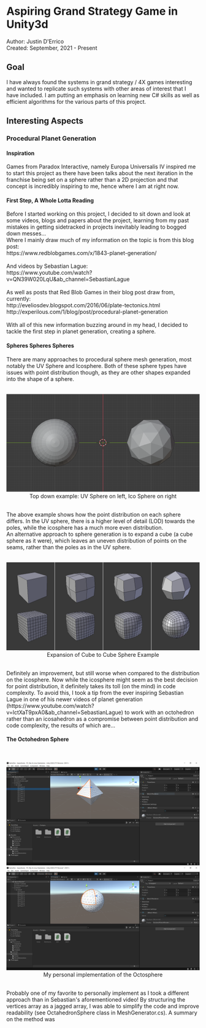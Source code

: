<h1> Aspiring Grand Strategy Game in Unity3d </h1>
Author: Justin D'Errico  <br>
Created: September, 2021 - Present <br>

<h2> Goal </h2>
I have always found the systems in grand strategy / 4X games interesting and wanted to replicate such systems with other areas of interest that I have included. I am putting an emphasis on learning new C# skills as well as efficient algorithms for the various parts of this project.

<h2> Interesting Aspects </h2>

<h3> Procedural Planet Generation </h3>
<h4> Inspiration </h4>
Games from Paradox Interactive, namely Europa Universalis IV inspired me to start this project as there have been talks about the next iteration in the franchise being set on a sphere rather than a 2D projection and that concept is incredibly inspiring to me, hence where I am at right now.
<h4> First Step, A Whole Lotta Reading </h4>
Before I started working on this project, I decided to sit down and look at some videos, blogs and papers about the project, learning from my past mistakes in getting sidetracked in projects inevitably leading to bogged down messes... <br>
Where I mainly draw much of my information on the topic is from this blog post: <br>
https://www.redblobgames.com/x/1843-planet-generation/ <br>
<br>
And videos by Sebastian Lague: <br>
https://www.youtube.com/watch?v=QN39W020LqU&ab_channel=SebastianLague <br>
<br>
As well as posts that Red Blob Games in their blog post draw from, currently: <br>
http://eveliosdev.blogspot.com/2016/06/plate-tectonics.html <br>
http://experilous.com/1/blog/post/procedural-planet-generation <br>
<br>
With all of this new information buzzing around in my head, I decided to tackle the first step in planet generation, creating a sphere.
<h4> Spheres Spheres Spheres </h4>
There are many approaches to procedural sphere mesh generation, most notably the UV Sphere and Icosphere. Both of these sphere types have issues with point distribution though, as they are other shapes expanded into the shape of a sphere. <br>
<br>
<p align="center"> 
  <img src= "Readme Additions/Icosphere UV Sphere Example.PNG"> <br>
  Top down example: UV Sphere on left, Ico Sphere on right
</p> <br>
The above example shows how the point distribution on each sphere differs. In the UV sphere, there is a higher level of detail (LOD) towards the poles, while the icosphere has a much more even distribution. <br>
An alternative approach to sphere generation is to expand a cube (a cube sphere as it were), which leaves an uneven distribution of points on the seams, rather than the poles as in the UV sphere. <br>
<br>
<p align="center">
  <img src= "Readme Additions/Cube Sphere.png"> <br>
  Expansion of Cube to Cube Sphere Example
</p> <br>
Definitely an improvement, but still worse when compared to the distribution on the icosphere. Now while the icosphere might seem as the best decision for point distribution, it definitely takes its toll (on the mind) in code complexity. To avoid this, I took a tip from the ever inspiring Sebastian Lague in one of his newer videos of planet generation (https://www.youtube.com/watch?v=lctXaT9pxA0&ab_channel=SebastianLague) to work with an octohedron rather than an icosahedron as a compromise between point distribution and code complexity, the results of which are...
<h4> The Octohedron Sphere </h4>
<br>
<p align="center">
  <img src= "Readme Additions/Octohedron.PNG"> <br>
  <img src= "Readme Additions/Octosphere.PNG"> <br>
  My personal implementation of the Octosphere
</p> <br>
Probably one of my favorite to personally implement as I took a different approach than in Sebastian's aforementioned video! By structuring the vertices array as a jagged array, I was able to simplify the code and improve readability (see OctahedronSphere class in MeshGenerator.cs). A summary on the method was
